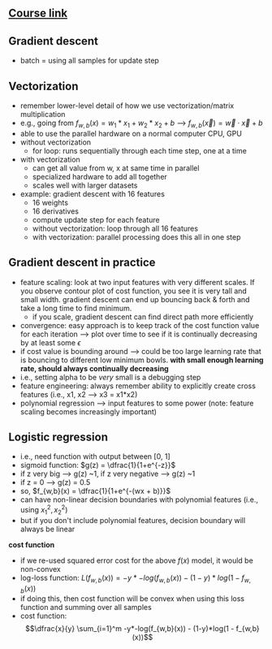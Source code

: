 ## [Course link](https://www.coursera.org/learn/machine-learning/home/welcome)

## Gradient descent

* batch = using all samples for update step

## Vectorization

* remember lower-level detail of how we use vectorization/matrix multiplication 
* e.g., going from $f_{w,b}(x) = w_{1}*x_{1} + w_{2}*x_{2} + b$ --> $f_{w,b}(\vec{x}) = \vec{w} \cdot \vec{x} + b$ 
* able to use the parallel hardware on a normal computer CPU, GPU
* without vectorization
  * for loop: runs sequentially through each time step, one at a time
* with vectorization
  * can get all value from w, x at same time in parallel
  * specialized hardware to add all together
  * scales well with larger datasets
* example: gradient descent with 16 features
  * 16 weights
  * 16 derivatives
  * compute update step for each feature
  * without vectorization: loop through all 16 features
  * with vectorization: parallel processing does this all in one step

## Gradient descent in practice
  * feature scaling: look at two input features with very different scales. If you observe contour plot of cost function, you see it is very tall and small width. gradient descent can end up bouncing back & forth and take a long time to find minimum.
    * if you scale, gradient descent can find direct path more efficiently
  * convergence: easy approach is to keep track of the cost function value for each iteration --> plot over time to see if it is continually decreasing by at least some $\epsilon$
  * if cost value is bounding around --> could be too large learning rate that is bouncing to different low minimum bowls. **with small enough learning rate, should always continually decreasing**
  * i.e., setting alpha to be _very_ small is a debugging step
  * feature engineering: always remember ability to explicitly create cross features (i.e., x1, x2 --> x3 = x1*x2)
  * polynomial regression --> input features to some power (note: feature scaling becomes increasingly important)

## Logistic regression
  * i.e., need function with output between [0, 1]
  * sigmoid function: $g(z) = \dfrac{1}{1+e^{-z}}$
  * if z very big --> g(z) ~1, if z very negative --> g(z) ~1
  * if z = 0 --> g(z) = 0.5
  * so, $f_{w,b}(x) = \dfrac{1}{1+e^{-(wx + b)}}$
  * can have non-linear decision boundaries with polynomial features (i.e., using $x_{1}^2, x_{2}^2$)
  * but if you don't include polynomial features, decision boundary will always be linear

**cost function**
* if we re-used squared error cost for the above $f(x)$ model, it would be non-convex
* log-loss function: $L(f_{w,b}(x)) = -y*-log(f_{w,b}(x)) - (1-y)*log(1 - f_{w,b}(x))$
* if doing this, then cost function will be convex when using this loss function and summing over all samples
* cost function: $$\dfrac{x}{y} \sum_{i=1}^m -y*-log(f_{w,b}(x)) - (1-y)*log(1 - f_{w,b}(x))$$
